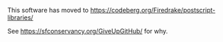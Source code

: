 This software has moved to
https://codeberg.org/Firedrake/postscript-libraries/

See https://sfconservancy.org/GiveUpGitHub/ for why.

